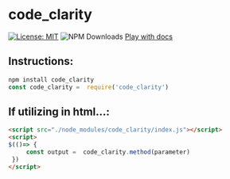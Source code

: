 # code_clarity

[![License: MIT](https://img.shields.io/badge/License-MIT-yellow.svg)](https://opensource.org/licenses/MIT)
![NPM Downloads](https://img.shields.io/npm/dw/code_clarity)
[Play with docs](https://zen-out.github.io/modules/code_clarity.html)
## Instructions: 

```js
npm install code_clarity
const code_clarity =  require('code_clarity')
```

## If utilizing in html...: 
```html
<script src="./node_modules/code_clarity/index.js"></script>
<script> 
$(()=> { 
     const output =  code_clarity.method(parameter)
 })
</script>
```


